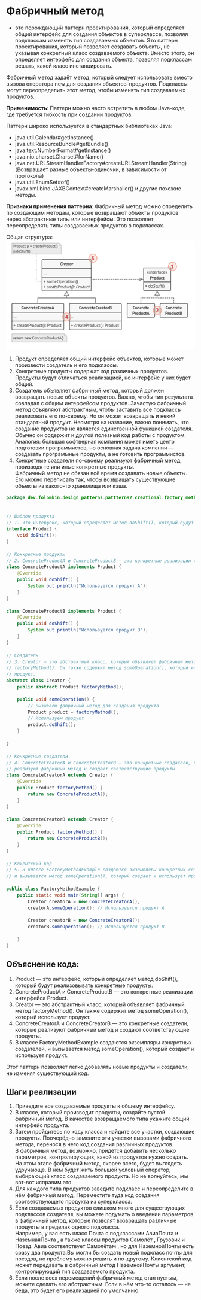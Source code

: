 # Фабричный метод

- это порождающий паттерн проектирования, который определяет общий интерфейс для
  создания объектов в суперклассе, позволяя подклассам изменять тип создаваемых
  объектов. Это паттерн проектирования, который позволяет создавать объекты, не
  указывая конкретный класс создаваемого объекта. Вместо этого, он определяет
  интерфейс для создания объекта, позволяя подклассам решать, какой класс
  инстанцировать.

Фабричный метод задаёт метод, который следует использовать вместо вызова
оператора new для создания объектов-продуктов. Подклассы могут переопределить
этот метод, чтобы изменять тип создаваемых продуктов.

**Применимость**: Паттерн можно часто встретить в любом Java-коде, где требуется
гибкость при создании продуктов.

Паттерн широко используется в стандартных библиотеках Java:

- java.util.Calendar#getInstance()
- java.util.ResourceBundle#getBundle()
- java.text.NumberFormat#getInstance()
- java.nio.charset.Charset#forName()
- java.net.URLStreamHandlerFactory#createURLStreamHandler(String) (Возвращает
  разные объекты-одиночки, в зависимости от протокола)
- java.util.EnumSet#of()
- javax.xml.bind.JAXBContext#createMarshaller() и другие похожие методы.

**Признаки применения паттерна**: Фабричный метод можно определить по создающим
методам, которые возвращают объекты продуктов через абстрактные типы или
интерфейсы. Это позволяет переопределять типы создаваемых продуктов в
подклассах.

Общая структура:
![factory_method_2.png](/img/design_pattern/design_patterns/factory_method_structure.png)

1. Продукт определяет общий интерфейс объектов, которые может произвести
   создатель и его подклассы.
2. Конкретные продукты содержат код различных продуктов. Продукты будут
   отличаться реализацией, но интерфейс у них будет общий.
3. Создатель объявляет фабричный метод, который должен возвращать новые объекты
   продуктов. Важно, чтобы тип результата совпадал с общим интерфейсом
   продуктов. Зачастую фабричный метод объявляют абстрактным, чтобы заставить
   все подклассы реализовать его по-своему. Но он может возвращать и некий
   стандартный продукт. Несмотря на название, важно понимать, что создание
   продуктов не является единственной функцией создателя. Обычно он содержит и
   другой полезный код работы с продуктом. Аналогия: большая софтверная компания
   может иметь центр подготовки программистов, но основная задача компании —
   создавать программные продукты, а не готовить программистов.
4. Конкретные создатели по-своему реализуют фабричный метод, производя те или
   иные конкретные продукты.<br> Фабричный метод не обязан всё время создавать
   новые объекты. Его можно переписать так, чтобы возвращать существующие
   объекты из какого-то хранилища или кэша.

```java
package dev.folomkin.design_patterns.pattterns2.creational.factory_method;


// Шаблон продукта
// 1. Это интерфейс, который определяет метод doShift(), который будут реализовывать конкретные продукты.
interface Product {
    void doShift();
}

// Конкретные продукты
// 2. ConcreteProductA и ConcreteProductB — это конкретные реализации интерфейса Product.
class ConcreteProductA implements Product {
    @Override
    public void doShift() {
        System.out.println("Используется продукт A");
    }
}

class ConcreteProductB implements Product {
    @Override
    public void doShift() {
        System.out.println("Используется продукт B");
    }
}

// Создатель
// 3. Creator — это абстрактный класс, который объявляет фабричный метод
// factoryMethod(). Он также содержит метод someOperation(), который использует
// продукт.
abstract class Creator {
    public abstract Product factoryMethod();

    public void someOperation() {
        // Вызываем фабричный метод для создания продукта
        Product product = factoryMethod();
        // Используем продукт
        product.doShift();
    }

}

// Конкретные создатели
// 4. ConcreteCreatorA и ConcreteCreatorB — это конкретные создатели, которые
// реализуют фабричный метод и создают соответствующие продукты.
class ConcreteCreatorA extends Creator {
    @Override
    public Product factoryMethod() {
        return new ConcreteProductA();
    }
}

class ConcreteCreatorB extends Creator {
    @Override
    public Product factoryMethod() {
        return new ConcreteProductB();
    }
}

// Клиентский код
// 5. В классе FactoryMethodExample создаются экземпляры конкретных создателей,
// и вызывается метод someOperation(), который создает и использует продукт.

public class FactoryMethodExample {
    public static void main(String[] args) {
        Creator creatorA = new ConcreteCreatorA();
        creatorA.someOperation(); // Используется продукт A

        Creator creatorB = new ConcreteCreatorB();
        creatorB.someOperation(); // Используется продукт B

    }
}
```

## Объяснение кода:

1. Product — это интерфейс, который определяет метод doShift(), который будут
   реализовывать конкретные продукты.
2. ConcreteProductA и ConcreteProductB — это конкретные реализации интерфейса
   Product.
3. Creator — это абстрактный класс, который объявляет фабричный метод
   factoryMethod(). Он также содержит метод someOperation(), который использует
   продукт.
4. ConcreteCreatorA и ConcreteCreatorB — это конкретные создатели, которые
   реализуют фабричный метод и создают соответствующие продукты.
5. В классе FactoryMethodExample создаются экземпляры конкретных создателей, и
   вызывается метод someOperation(), который создает и использует продукт.

Этот паттерн позволяет легко добавлять новые продукты и создатели, не изменяя
существующий код.

## Шаги реализации

1. Приведите все создаваемые продукты к общему интерфейсу.
2. В классе, который производит продукты, создайте пустой фабричный метод. В
   качестве возвращаемого типа укажите общий интерфейс продукта.
3. Затем пройдитесь по коду класса и найдите все участки, создающие продукты.
   Поочерёдно замените эти участки вызовами фабричного метода, перенося в него
   код создания различных продуктов.<br>
   В фабричный метод, возможно, придётся добавить несколько параметров,
   контролирующих, какой из продуктов нужно создать.<br>
   На этом этапе фабричный метод, скорее всего, будет выглядеть удручающе. В нём
   будет жить большой условный оператор, выбирающий класс создаваемого продукта.
   Но не волнуйтесь, мы вот-вот исправим это.
4. Для каждого типа продуктов заведите подкласс и переопределите в нём фабричный
   метод. Переместите туда код создания соответствующего продукта из
   суперкласса.
5. Если создаваемых продуктов слишком много для существующих подклассов
   создателя, вы можете подумать о введении параметров в фабричный метод,
   которые позволят возвращать различные продукты в пределах одного
   подкласса.<br>
   Например, у вас есть класс Почта с подклассами АвиаПочта и НаземнаяПочта , а
   также классы продуктов Самолёт , Грузовик и Поезд. Авиа соответствует
   Самолётам , но для НаземнойПочты есть сразу два продукта.Вы могли бы создать
   новый подкласс почты для поездов, но проблему можно решить и по-другому.
   Клиентский код может передавать в фабричный метод НаземнойПочты аргумент,
   контролирующий тип создаваемого продукта.
6. Если после всех перемещений фабричный метод стал
   пустым, можете сделать его абстрактным. Если в нём что-то осталось — не беда,
   это будет его реализацией по
   умолчанию.
      